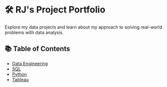 # 🛠 RJ's Project Portfolio

Explore my data projects and learn about my approach to solving real-world problems with data analysis.

## 📚 Table of Contents
- [Data Engineering](#data-engineering)
- [SQL](#sql)
- [Python](#python)
- [Tableau](#tableau)
